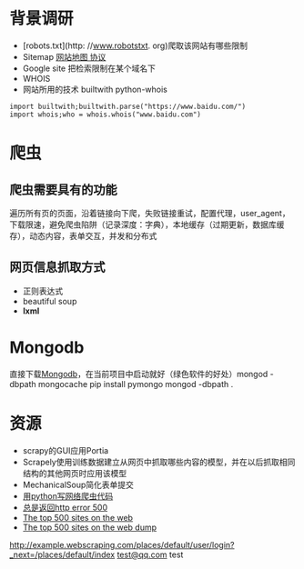 # 背景调研
* [robots.txt](http: //www.robotstxt. org)爬取该网站有哪些限制
* Sitemap [网站地图 协议](http://www.wuzesheng.com/?p=1075)
* Google site 把检索限制在某个域名下
* WHOIS
* 网站所用的技术 builtwith python-whois
```
import builtwith;builtwith.parse("https://www.baidu.com/")
import whois;who = whois.whois("www.baidu.com")
```
# 爬虫

## 爬虫需要具有的功能
遍历所有页的页面，沿着链接向下爬，失败链接重试，配置代理，user_agent，下载限速，避免爬虫陷阱（记录深度：字典），本地缓存（过期更新，数据库缓存），动态内容，表单交互，并发和分布式

## 网页信息抓取方式
* 正则表达式
* beautiful soup
* **lxml**

# Mongodb
直接下载[Mongodb](http://downloads.mongodb.org/win32/mongodb-win32-x86_64-2008plus-ssl-v3.4-latest.zip?_ga=2.6967665.2137316399.1513737607-1900905636.1513737607)，在当前项目中启动就好（绿色软件的好处）mongod -dbpath mongocache
pip install pymongo
mongod -dbpath .

# 资源
* scrapy的GUI应用Portia
* Scrapely使用训练数据建立从网页中抓取哪些内容的模型，并在以后抓取相同结构的其他网页时应用该模型
* MechanicalSoup简化表单提交
* [用python写网络爬虫代码](https://github.com/1040003585/WebScrapingWithPython)
* [总是返回http error 500](http://httpstat.us/500)
* [The top 500 sites on the web](https://www.alexa.com/topsites)
* [The top 500 sites on the web dump](http://s3.amazonaws.com/alexa-static/top-1m.csv.zip)

http://example.webscraping.com/places/default/user/login?_next=/places/default/index
test@qq.com test
